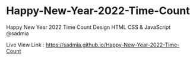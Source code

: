 # Happy-New-Year-2022-Time-Count
Happy New Year 2022 Time Count Design HTML CSS &amp; JavaScript @sadmia

Live View Link : https://sadmia.github.io/Happy-New-Year-2022-Time-Count
